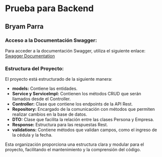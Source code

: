 # Prueba para Backend
## Bryam Parra

### Acceso a la Documentación Swagger:
Para acceder a la documentación Swagger, utiliza el siguiente enlace:
[Swagger Documentation](http://localhost:8081/pruebaBack/swagger-ui/index.html)

### Estructura del Proyecto:
El proyecto está estructurado de la siguiente manera:

- **models:** Contiene las entidades.
- **Service y ServiceImpl:** Contienen los métodos CRUD que serán llamados desde el Controller.
- **Controller:** Clase que contiene los endpoints de la API Rest.
- **Repository:** Encargado de la comunicación con métodos que permiten realizar cambios en la base de datos.
- **DTO:** Clase que facilita la relación entre las clases Persona y Empresa.
- **Response:** Estructura para las respuestas Rest.
- **validations:** Contiene métodos que validan campos, como el ingreso de la cédula y la fecha.

Esta organización proporciona una estructura clara y modular para el proyecto, facilitando el mantenimiento y la comprensión del código.
